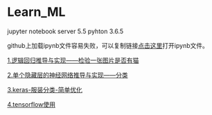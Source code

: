 # Learn_ML
jupyter notebook server 5.5  pyhton 3.6.5 

github上加载ipynb文件容易失败，可以复制链接[点击这里](https://nbviewer.jupyter.org/)打开ipynb文件。


[1.逻辑回归推导与实现——检验一张图片是否有猫](https://github.com/cjx4401/Learn_ML/blob/master/logistic%20regression.ipynb)

[2.单个隐藏层的神经网络推导与实现——分类](https://github.com/cjx4401/Learn_ML/blob/master/one_hidden_layer_classification.ipynb)

[3.keras-服装分类-简单优化](https://github.com/cjx4401/Learn_ML/blob/master/basic-classification-optimization.ipynb)

[4.tensorflow使用](https://github.com/cjx4401/Learn_ML/blob/master/TensorFlow%20Tutorial.ipynb)
